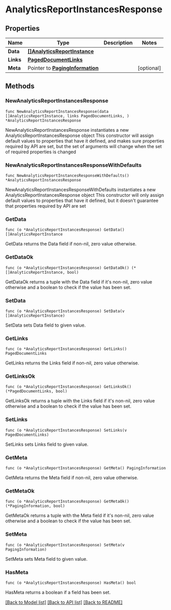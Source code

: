 # AnalyticsReportInstancesResponse

## Properties

Name | Type | Description | Notes
------------ | ------------- | ------------- | -------------
**Data** | [**[]AnalyticsReportInstance**](AnalyticsReportInstance.md) |  | 
**Links** | [**PagedDocumentLinks**](PagedDocumentLinks.md) |  | 
**Meta** | Pointer to [**PagingInformation**](PagingInformation.md) |  | [optional] 

## Methods

### NewAnalyticsReportInstancesResponse

`func NewAnalyticsReportInstancesResponse(data []AnalyticsReportInstance, links PagedDocumentLinks, ) *AnalyticsReportInstancesResponse`

NewAnalyticsReportInstancesResponse instantiates a new AnalyticsReportInstancesResponse object
This constructor will assign default values to properties that have it defined,
and makes sure properties required by API are set, but the set of arguments
will change when the set of required properties is changed

### NewAnalyticsReportInstancesResponseWithDefaults

`func NewAnalyticsReportInstancesResponseWithDefaults() *AnalyticsReportInstancesResponse`

NewAnalyticsReportInstancesResponseWithDefaults instantiates a new AnalyticsReportInstancesResponse object
This constructor will only assign default values to properties that have it defined,
but it doesn't guarantee that properties required by API are set

### GetData

`func (o *AnalyticsReportInstancesResponse) GetData() []AnalyticsReportInstance`

GetData returns the Data field if non-nil, zero value otherwise.

### GetDataOk

`func (o *AnalyticsReportInstancesResponse) GetDataOk() (*[]AnalyticsReportInstance, bool)`

GetDataOk returns a tuple with the Data field if it's non-nil, zero value otherwise
and a boolean to check if the value has been set.

### SetData

`func (o *AnalyticsReportInstancesResponse) SetData(v []AnalyticsReportInstance)`

SetData sets Data field to given value.


### GetLinks

`func (o *AnalyticsReportInstancesResponse) GetLinks() PagedDocumentLinks`

GetLinks returns the Links field if non-nil, zero value otherwise.

### GetLinksOk

`func (o *AnalyticsReportInstancesResponse) GetLinksOk() (*PagedDocumentLinks, bool)`

GetLinksOk returns a tuple with the Links field if it's non-nil, zero value otherwise
and a boolean to check if the value has been set.

### SetLinks

`func (o *AnalyticsReportInstancesResponse) SetLinks(v PagedDocumentLinks)`

SetLinks sets Links field to given value.


### GetMeta

`func (o *AnalyticsReportInstancesResponse) GetMeta() PagingInformation`

GetMeta returns the Meta field if non-nil, zero value otherwise.

### GetMetaOk

`func (o *AnalyticsReportInstancesResponse) GetMetaOk() (*PagingInformation, bool)`

GetMetaOk returns a tuple with the Meta field if it's non-nil, zero value otherwise
and a boolean to check if the value has been set.

### SetMeta

`func (o *AnalyticsReportInstancesResponse) SetMeta(v PagingInformation)`

SetMeta sets Meta field to given value.

### HasMeta

`func (o *AnalyticsReportInstancesResponse) HasMeta() bool`

HasMeta returns a boolean if a field has been set.


[[Back to Model list]](../README.md#documentation-for-models) [[Back to API list]](../README.md#documentation-for-api-endpoints) [[Back to README]](../README.md)


